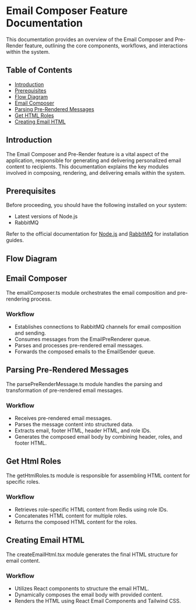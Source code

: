 # Email Composer Feature Documentation

This documentation provides an overview of the Email Composer and Pre-Render feature, outlining the core components, workflows, and interactions within the system.

## Table of Contents

- [Introduction](#introduction)
- [Prerequisites](#prerequisites)
- [Flow Diagram](#flow-diagram)
- [Email Composer](#email-composer)
- [Parsing Pre-Rendered Messages](#parsing-pre-rendered-messages)
- [Get HTML Roles](#get-html-roles)
- [Creating Email HTML](#creating-email-html)

## Introduction

The Email Composer and Pre-Render feature is a vital aspect of the application, responsible for generating and delivering personalized email content to recipients. This documentation explains the key modules involved in composing, rendering, and delivering emails within the system.

## Prerequisites

Before proceeding, you should have the following installed on your system:

- Latest versions of Node.js
- RabbitMQ

Refer to the official documentation for [Node.js](https://nodejs.org/) and
[RabbitMQ](https://www.rabbitmq.com/monitoring.html) for installation guides.

## Flow Diagram

## Email Composer

The emailComposer.ts module orchestrates the email composition and pre-rendering process.

### Workflow

- Establishes connections to RabbitMQ channels for email composition and sending.
- Consumes messages from the EmailPreRenderer queue.
- Parses and processes pre-rendered email messages.
- Forwards the composed emails to the EmailSender queue.

## Parsing Pre-Rendered Messages

The parsePreRenderMessage.ts module handles the parsing and transformation of pre-rendered email messages.

### Workflow

- Receives pre-rendered email messages.
- Parses the message content into structured data.
- Extracts email, footer HTML, header HTML, and role IDs.
- Generates the composed email body by combining header, roles, and footer HTML.

## Get Html Roles

The getHtmlRoles.ts module is responsible for assembling HTML content for specific roles.

### Workflow

- Retrieves role-specific HTML content from Redis using role IDs.
- Concatenates HTML content for multiple roles.
- Returns the composed HTML content for the roles.

## Creating Email HTML

The createEmailHtml.tsx module generates the final HTML structure for email content.

### Workflow

- Utilizes React components to structure the email HTML.
- Dynamically composes the email body with provided content.
- Renders the HTML using React Email Components and Tailwind CSS.
